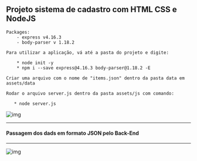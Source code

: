 ## Projeto sistema de cadastro com HTML CSS e NodeJS

    Packages:
        - express v4.16.3
        - body-parser v 1.18.2
    
    Para utilizar a aplicação, vá até a pasta do projeto e digite:

        * node init -y
        * npm i --save express@4.16.3 body-parser@1.18.2 -E

    Criar uma arquivo com o nome de "items.json" dentro da pasta data em assets/data

    Rodar o arquivo server.js dentro da pasta assets/js com comando:

       * node server.js 


![img](https://i.imgur.com/cTV25eG.png)

----
#### Passagem dos dads em formato JSON pelo Back-End

---

![img](https://i.imgur.com/AkqgMN7.png)